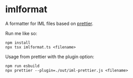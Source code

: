 imlformat
=========

A formatter for IML files based on [prettier](https://prettier.io/).

Run me like so:

```
npm install
npx tsx imlformat.ts <filename>
```

Usage from prettier with the plugin option:
```
npm run esbuild
npx prettier --plugin=./out/iml-prettier.js <filename>
```